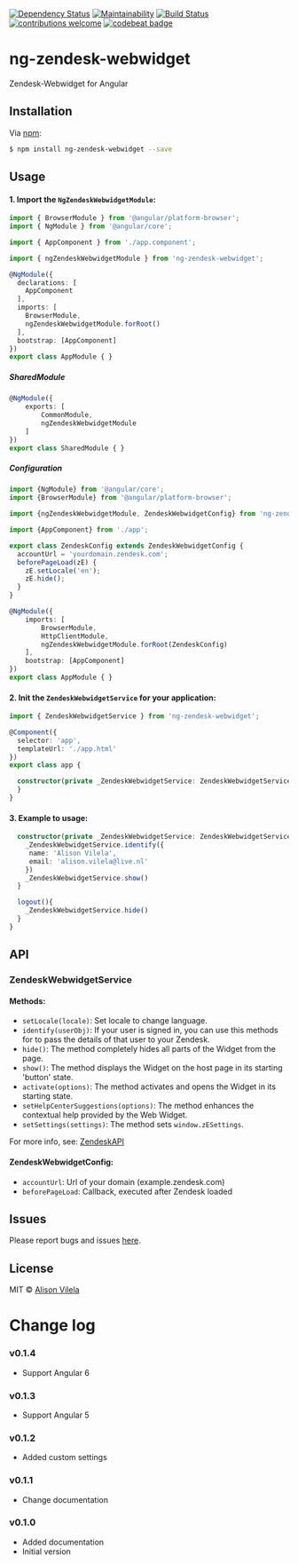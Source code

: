 [![Dependency Status](https://dependencyci.com/github/mackelito/ng-zendesk-webwidget/badge)](https://dependencyci.com/github/mackelito/ng-zendesk-webwidget)
[![Maintainability](https://api.codeclimate.com/v1/badges/933c908a637cbd67013b/maintainability)](https://codeclimate.com/github/mackelito/ng-zendesk-webwidget/maintainability)
[![Build Status](https://travis-ci.org/mackelito/ng-zendesk-webwidget.svg?branch=master)](https://travis-ci.org/mackelito/ng-zendesk-webwidget)
[![contributions welcome](https://img.shields.io/badge/contributions-welcome-brightgreen.svg?style=flat)](https://github.com/mackelito/ng-zendesk-webwidget/issues)
[![codebeat badge](https://codebeat.co/badges/f912ceb9-f9e3-4ff4-9672-962d82c3a8be)](https://codebeat.co/projects/github-com-mackelito-ng-zendesk-webwidget-master)

# ng-zendesk-webwidget

Zendesk-Webwidget for Angular

## Installation

Via [npm](https://www.npmjs.com/package/ng-zendesk-webwidget):

```bash
$ npm install ng-zendesk-webwidget --save
```

## Usage

#### 1. Import the `NgZendeskWebwidgetModule`:

```ts
import { BrowserModule } from '@angular/platform-browser';
import { NgModule } from '@angular/core';

import { AppComponent } from './app.component';

import { ngZendeskWebwidgetModule } from 'ng-zendesk-webwidget';

@NgModule({
  declarations: [
    AppComponent
  ],
  imports: [
    BrowserModule,
    ngZendeskWebwidgetModule.forRoot()
  ],
  bootstrap: [AppComponent]
})
export class AppModule { }
```

##### SharedModule

```ts
@NgModule({
    exports: [
        CommonModule,
        ngZendeskWebwidgetModule
    ]
})
export class SharedModule { }
```

##### Configuration

```ts
import {NgModule} from '@angular/core';
import {BrowserModule} from '@angular/platform-browser';

import {ngZendeskWebwidgetModule, ZendeskWebwidgetConfig} from 'ng-zendesk-webwidget';

import {AppComponent} from './app';

export class ZendeskConfig extends ZendeskWebwidgetConfig {
  accountUrl = 'yourdomain.zendesk.com';
  beforePageLoad(zE) {
    zE.setLocale('en');
    zE.hide();
  }
}

@NgModule({
    imports: [
        BrowserModule,
        HttpClientModule,
        ngZendeskWebwidgetModule.forRoot(ZendeskConfig)
    ],
    bootstrap: [AppComponent]
})
export class AppModule { }
```

#### 2. Init the `ZendeskWebwidgetService` for your application:

```ts
import { ZendeskWebwidgetService } from 'ng-zendesk-webwidget';

@Component({
  selector: 'app',
  templateUrl: './app.html'
})
export class app {

  constructor(private _ZendeskWebwidgetService: ZendeskWebwidgetService) {
  }
}
```

#### 3. Example to usage:

```ts
  constructor(private _ZendeskWebwidgetService: ZendeskWebwidgetService) {
    _ZendeskWebwidgetService.identify({
     name: 'Alison Vilela',
     email: 'alison.vilela@live.nl'
    })
    _ZendeskWebwidgetService.show()
  }

  logout(){
    _ZendeskWebwidgetService.hide()
  }
}
```
## API

### ZendeskWebwidgetService

#### Methods:

- `setLocale(locale)`: Set locale to change language.
- `identify(userObj)`: If your user is signed in, you can use this methods for to pass the details of that user to your Zendesk.
- `hide()`: The method completely hides all parts of the Widget from the page.
- `show()`: The method displays the Widget on the host page in its starting 'button' state.
- `activate(options)`: The method activates and opens the Widget in its starting state.
- `setHelpCenterSuggestions(options)`: The method enhances the contextual help provided by the Web Widget.
- `setSettings(settings)`: The method sets `window.zESettings`.

For more info, see: [ZendeskAPI](https://developer.zendesk.com/embeddables/docs/widget/api)

#### ZendeskWebwidgetConfig:

- `accountUrl`: Url of your domain (example.zendesk.com)
- `beforePageLoad`: Callback, executed after Zendesk loaded

## Issues

Please report bugs and issues [here](https://github.com/mackelito/ng-zendesk-webwidget/issues).

## License

MIT © [Alison Vilela](https://github.com/mackelito)

# Change log

### v0.1.4

- Support Angular 6

### v0.1.3

- Support Angular 5

### v0.1.2

- Added custom settings

### v0.1.1

- Change documentation

### v0.1.0

- Added documentation
- Initial version
